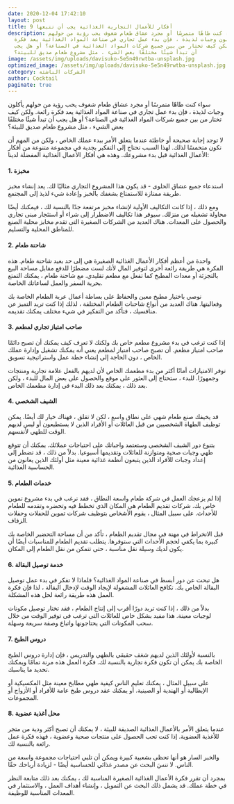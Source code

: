 ```yaml
---
date: 2020-12-04 17:42:10
layout: post
title: 9 أفكار للأعمال التجارية الغذائية يجب أن تتبعها
description: سواء كنت طاهًا متمرسًا أو مجرد عشاق طعام شغوف يحب رؤية من حولهم
  يأكلون وجبات لذيذة ، فإن بدء عمل تجاري في صناعة المواد الغذائية يعد فكرة
  رائعة. ولكن كيف تختار من بين جميع شركات المواد الغذائية في الصناعة؟ أو هل يجب
  أن تبدأ شيئًا مختلفًا بعض الشيء ، مثل مشروع طعام صديق للبيئة؟
image: /assets/img/uploads/davisuko-5e5n49rwtba-unsplash.jpg
optimized_image: /assets/img/uploads/davisuko-5e5n49rwtba-unsplash.jpg
category: الشركات الناشئة
author: Cocktail
paginate: true
---
```

سواء كنت طاهًا متمرسًا أو مجرد عشاق طعام شغوف يحب رؤية من حولهم يأكلون وجبات لذيذة ، فإن بدء عمل تجاري في صناعة المواد الغذائية يعد فكرة رائعة. ولكن كيف تختار من بين جميع شركات المواد الغذائية في الصناعة؟ أو هل يجب أن تبدأ شيئًا مختلفًا بعض الشيء ، مثل مشروع طعام صديق للبيئة؟

لا توجد إجابة صحيحة أو خاطئة عندما يتعلق الأمر ببدء عملك الخاص ، ولكن من المهم أن تكون متحمسًا لذلك. لهذا السبب تحتاج إلى التفكير بجدية في مجموعة متنوعة من أفكار الأعمال الغذائية قبل بدء مشروعك. وهذه هي أفكار الأعمال الغذائية المفضلة لدينا:

#### 1. مخبزة

استدعاء جميع عشاق الحلوى - قد يكون هذا المشروع التجاري مثاليًا لك. يعد إنشاء مخبز طريقة ممتازة للاستمتاع بشغفك بالخبز وإعادة شيء لذيذ إلى المجتمع. 

ومع ذلك ، إذا كانت التكاليف الأولية لإنشاء مخبز مرتفعة جدًا بالنسبة لك ، فيمكنك أيضًا محاولة تشغيله من منزلك. سيوفر هذا تكاليف الاضطرار إلى شراء أو استئجار مبنى تجاري والحصول على المعدات. هناك العديد من الشركات الصغيرة التي تقدم مخابز محلية الصنع للمناطق المحلية والتسليم. 

#### 2. شاحنة طعام

واحدة من أعظم أفكار الأعمال الغذائية الصغيرة هي إلى حد بعيد شاحنة طعام. هذه الفكرة هي طريقة رائعة أخرى لتوفير المال لأنك لست مضطرًا للدفع مقابل مساحة البيع بالتجزئة أو معدات المطبخ كما تفعل مع مطعم تقليدي. مع شاحنة طعام ، يمكنك التمتع بحرية السفر والعمل لساعاتك الخاصة.

نوصي باختيار مطبخ معين والحفاظ على بساطة أعمال عربة الطعام الخاصة بك وفعاليتها. هناك العديد من أنواع شاحنات الطعام المختلفة ، لذلك إذا كنت تريد التميز عن منافسيك ، فتأكد من التفكير في شيء مختلف يمكنك تقديمه.

#### 3. صاحب امتياز تجاري لمطعم

إذا كنت ترغب في بدء مشروع مطعم خاص بك ولكنك لا تعرف كيف يمكنك أن تصبح دائمًا صاحب امتياز مطعم. أن تصبح صاحب امتياز لمطعم يعني أنه يمكنك تشغيل وإدارة عملك الخاص ، دون الحاجة إلى إنشاء خطة عمل واستراتيجية تسويق. 

توفر الامتيازات أمانًا أكثر من بدء مطعمك الخاص لأن لديهم بالفعل علامة تجارية ومنتجات وجمهورًا. للبدء ، ستحتاج إلى العثور على موقع والحصول على بعض المال للبدء ، ولكن بعد ذلك ، يمكنك بعد ذلك البدء في إدارة مطعمك الخاص. 

#### 4. الشيف الشخصي

قد يخيفك صنع طعام شهي على نطاق واسع ، لكن لا تقلق ، فهناك خيار لك أيضًا. يمكن توظيف الطهاة الشخصيين من قبل العائلات أو الأفراد الذين لا يستطيعون أو ليس لديهم الوقت للطهي لأنفسهم.

يتنوع دور الشيف الشخصي وستعتمد واجباتك على احتياجات عملائك. يمكنك أن تتوقع طهي وجبات صحية ومتوازنة للعائلات وتقديمها أسبوعيا. بدلاً من ذلك ، قد تضطر إلى إعداد وجبات للأفراد الذين يتبعون أنظمة غذائية معينة مثل أولئك الذين يعانون من الحساسية الغذائية.

#### 5. خدمات الطعام

إذا لم يزعجك العمل في شركة طعام واسعة النطاق ، فقد ترغب في بدء مشروع تموين خاص بك. شركات تقديم الطعام هي المكان الذي تخطط فيه وتحضره وتقدمه للطعام للأحداث. على سبيل المثال ، يقوم الأشخاص بتوظيف شركات تموين للحفلات وحفلات الزفاف.

قبل الانخراط في مهنة في مجال تقديم الطعام ، تأكد من أن مساحة التحضير الخاصة بك كبيرة بما يكفي لحجم الأحداث التي ستوفرها. يتطلب تقديم الطعام للمناسبات أيضًا أن يكون لديك وسيلة نقل مناسبة ، حتى تتمكن من نقل الطعام إلى المكان.

#### 6. خدمة توصيل البقالة

هل تبحث عن دور أبسط في صناعة المواد الغذائية؟ فلماذا لا تفكر في بدء عمل توصيل البقالة الخاص بك. تكافح العائلات المشغولة لإيجاد الوقت لإدخال البقالة ، لذا فإن فكرة العمل هذه طريقة رائعة لحل هذه المشكلة.

بدلاً من ذلك ، إذا كنت تريد دورًا أقرب إلى إنتاج الطعام ، فقد تختار توصيل مكونات لوجبات معينة. هذا مفيد بشكل خاص للعائلات التي ترغب في توفير الوقت من خلال سحب المكونات التي يحتاجونها واتباع وصفة سريعة وسهلة.

#### 7. دروس الطبخ

بالنسبة لأولئك الذين لديهم شغف حقيقي بالطهي والتدريس ، فإن إدارة دروس الطبخ الخاصة بك يمكن أن تكون فكرة تجارية بالنسبة لك. فكرة العمل هذه مرنة تمامًا ويمكنك تحديد ما يناسبك.

على سبيل المثال ، يمكنك تعليم الناس كيفية طهي مطابخ معينة مثل المكسيكية أو الإيطالية أو الهندية أو الصينية. أو يمكنك عقد دروس طبخ عامة للأفراد أو الأزواج أو المجموعات.

#### 8. محل أغذية عضوية

عندما يتعلق الأمر بالأعمال الغذائية الصديقة للبيئة ، لا يمكنك أن تصبح أكثر ودية من متجر للأغذية العضوية. إذا كنت تحب الحصول على منتجات صحية وعضوية ، فهذه فكرة عمل رائعة بالنسبة لك.

والخبر السار هو أنها تحظى بشعبية كبيرة ويمكن أن تلبي احتياجات مجموعة واسعة من الناس. لا تنسَ البحث عن مصدر غذائي للحساسية أيضًا - لزيادة أرباحك حقًا. 

بمجرد أن تقرر فكرة الأعمال الغذائية الصغيرة المناسبة لك ، يمكنك بعد ذلك متابعة النظر في خطة عملك. قد يشمل ذلك البحث عن التمويل ، وإنشاء أهداف العمل ، والاستثمار في المعدات المناسبة للوظيفة.